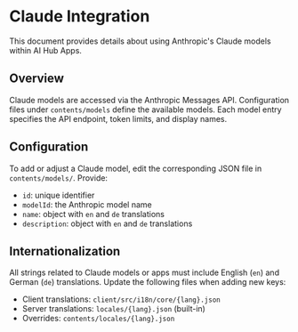# Claude Integration

This document provides details about using Anthropic's Claude models within AI Hub Apps.

## Overview
Claude models are accessed via the Anthropic Messages API. Configuration files under `contents/models` define the available models. Each model entry specifies the API endpoint, token limits, and display names.

## Configuration
To add or adjust a Claude model, edit the corresponding JSON file in `contents/models/`. Provide:

- `id`: unique identifier
- `modelId`: the Anthropic model name
- `name`: object with `en` and `de` translations
- `description`: object with `en` and `de` translations

## Internationalization
All strings related to Claude models or apps must include English (`en`) and German (`de`) translations. Update the following files when adding new keys:

- Client translations: `client/src/i18n/core/{lang}.json`
- Server translations: `locales/{lang}.json` (built-in)
- Overrides: `contents/locales/{lang}.json`

